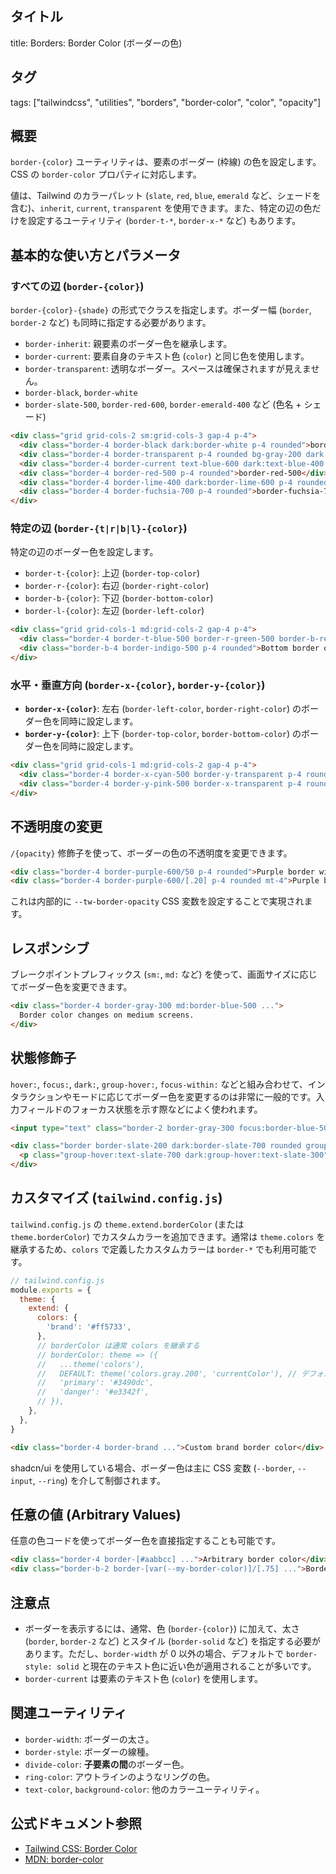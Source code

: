 ## タイトル
title: Borders: Border Color (ボーダーの色)

## タグ
tags: ["tailwindcss", "utilities", "borders", "border-color", "color", "opacity"]

## 概要
`border-{color}` ユーティリティは、要素のボーダー (枠線) の色を設定します。CSS の `border-color` プロパティに対応します。

値は、Tailwind のカラーパレット (`slate`, `red`, `blue`, `emerald` など、シェードを含む)、`inherit`, `current`, `transparent` を使用できます。また、特定の辺の色だけを設定するユーティリティ (`border-t-*`, `border-x-*` など) もあります。

## 基本的な使い方とパラメータ

### すべての辺 (`border-{color}`)

`border-{color}-{shade}` の形式でクラスを指定します。ボーダー幅 (`border`, `border-2` など) も同時に指定する必要があります。

*   `border-inherit`: 親要素のボーダー色を継承します。
*   `border-current`: 要素自身のテキスト色 (`color`) と同じ色を使用します。
*   `border-transparent`: 透明なボーダー。スペースは確保されますが見えません。
*   `border-black`, `border-white`
*   `border-slate-500`, `border-red-600`, `border-emerald-400` など (色名 + シェード)

```html
<div class="grid grid-cols-2 sm:grid-cols-3 gap-4 p-4">
  <div class="border-4 border-black dark:border-white p-4 rounded">border-black</div>
  <div class="border-4 border-transparent p-4 rounded bg-gray-200 dark:bg-gray-700">border-transparent</div>
  <div class="border-4 border-current text-blue-600 dark:text-blue-400 p-4 rounded">border-current</div>
  <div class="border-4 border-red-500 p-4 rounded">border-red-500</div>
  <div class="border-4 border-lime-400 dark:border-lime-600 p-4 rounded">border-lime-400</div>
  <div class="border-4 border-fuchsia-700 p-4 rounded">border-fuchsia-700</div>
</div>
```

### 特定の辺 (`border-{t|r|b|l}-{color}`)

特定の辺のボーダー色を設定します。

*   `border-t-{color}`: 上辺 (`border-top-color`)
*   `border-r-{color}`: 右辺 (`border-right-color`)
*   `border-b-{color}`: 下辺 (`border-bottom-color`)
*   `border-l-{color}`: 左辺 (`border-left-color`)

```html
<div class="grid grid-cols-1 md:grid-cols-2 gap-4 p-4">
  <div class="border-4 border-t-blue-500 border-r-green-500 border-b-red-500 border-l-yellow-500 p-4 rounded">Multi-color border</div>
  <div class="border-b-4 border-indigo-500 p-4 rounded">Bottom border only (color)</div>
</div>
```

### 水平・垂直方向 (`border-x-{color}`, `border-y-{color}`)

*   **`border-x-{color}`**: 左右 (`border-left-color`, `border-right-color`) のボーダー色を同時に設定します。
*   **`border-y-{color}`**: 上下 (`border-top-color`, `border-bottom-color`) のボーダー色を同時に設定します。

```html
<div class="grid grid-cols-1 md:grid-cols-2 gap-4 p-4">
  <div class="border-4 border-x-cyan-500 border-y-transparent p-4 rounded">border-x-cyan-500</div>
  <div class="border-4 border-y-pink-500 border-x-transparent p-4 rounded">border-y-pink-500</div>
</div>
```

## 不透明度の変更

`/{opacity}` 修飾子を使って、ボーダーの色の不透明度を変更できます。

```html
<div class="border-4 border-purple-600/50 p-4 rounded">Purple border with 50% opacity</div>
<div class="border-4 border-purple-600/[.20] p-4 rounded mt-4">Purple border with 20% opacity (Arbitrary)</div>
```
これは内部的に `--tw-border-opacity` CSS 変数を設定することで実現されます。

## レスポンシブ

ブレークポイントプレフィックス (`sm:`, `md:` など) を使って、画面サイズに応じてボーダー色を変更できます。

```html
<div class="border-4 border-gray-300 md:border-blue-500 ...">
  Border color changes on medium screens.
</div>
```

## 状態修飾子

`hover:`, `focus:`, `dark:`, `group-hover:`, `focus-within:` などと組み合わせて、インタラクションやモードに応じてボーダー色を変更するのは非常に一般的です。入力フィールドのフォーカス状態を示す際などによく使われます。

```html
<input type="text" class="border-2 border-gray-300 focus:border-blue-500 dark:border-gray-700 dark:focus:border-blue-600 rounded p-2">

<div class="border border-slate-200 dark:border-slate-700 rounded group hover:border-slate-400 dark:hover:border-slate-500 ...">
  <p class="group-hover:text-slate-700 dark:group-hover:text-slate-300">Hoverable card</p>
</div>
```

## カスタマイズ (`tailwind.config.js`)

`tailwind.config.js` の `theme.extend.borderColor` (または `theme.borderColor`) でカスタムカラーを追加できます。通常は `theme.colors` を継承するため、`colors` で定義したカスタムカラーは `border-*` でも利用可能です。

```javascript
// tailwind.config.js
module.exports = {
  theme: {
    extend: {
      colors: {
        'brand': '#ff5733',
      },
      // borderColor は通常 colors を継承する
      // borderColor: theme => ({
      //   ...theme('colors'),
      //   DEFAULT: theme('colors.gray.200', 'currentColor'), // デフォルトのボーダー色
      //   'primary': '#3490dc',
      //   'danger': '#e3342f',
      // }),
    },
  },
}
```

```html
<div class="border-4 border-brand ...">Custom brand border color</div>
```
shadcn/ui を使用している場合、ボーダー色は主に CSS 変数 (`--border`, `--input`, `--ring`) を介して制御されます。

## 任意の値 (Arbitrary Values)

任意の色コードを使ってボーダー色を直接指定することも可能です。

```html
<div class="border-4 border-[#aabbcc] ...">Arbitrary border color</div>
<div class="border-b-2 border-[var(--my-border-color)]/[.75] ...">Border color from CSS variable with opacity</div>
```

## 注意点

*   ボーダーを表示するには、通常、色 (`border-{color}`) に加えて、太さ (`border`, `border-2` など) とスタイル (`border-solid` など) を指定する必要があります。ただし、`border-width` が 0 以外の場合、デフォルトで `border-style: solid` と現在のテキスト色に近い色が適用されることが多いです。
*   `border-current` は要素のテキスト色 (`color`) を使用します。

## 関連ユーティリティ

*   `border-width`: ボーダーの太さ。
*   `border-style`: ボーダーの線種。
*   `divide-color`: **子要素の間**のボーダー色。
*   `ring-color`: アウトラインのようなリングの色。
*   `text-color`, `background-color`: 他のカラーユーティリティ。

## 公式ドキュメント参照
*   [Tailwind CSS: Border Color](https://tailwindcss.com/docs/border-color)
*   [MDN: border-color](https://developer.mozilla.org/en-US/docs/Web/CSS/border-color)